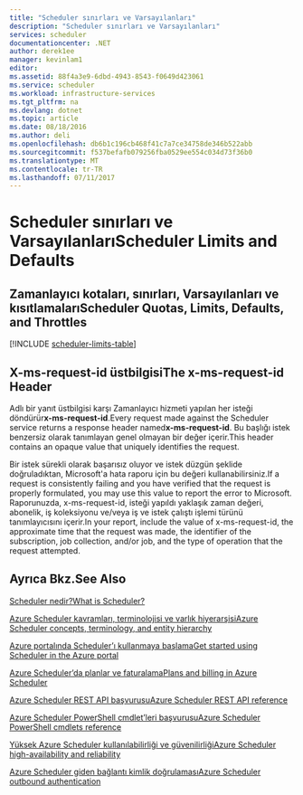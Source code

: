 ```yaml
---
title: "Scheduler sınırları ve Varsayılanları"
description: "Scheduler sınırları ve Varsayılanları"
services: scheduler
documentationcenter: .NET
author: derek1ee
manager: kevinlam1
editor: 
ms.assetid: 88f4a3e9-6dbd-4943-8543-f0649d423061
ms.service: scheduler
ms.workload: infrastructure-services
ms.tgt_pltfrm: na
ms.devlang: dotnet
ms.topic: article
ms.date: 08/18/2016
ms.author: deli
ms.openlocfilehash: db6b1c196cb468f41c7a7ce34758de346b522abb
ms.sourcegitcommit: f537befafb079256fba0529ee554c034d73f36b0
ms.translationtype: MT
ms.contentlocale: tr-TR
ms.lasthandoff: 07/11/2017
---
```

# <a name="scheduler-limits-and-defaults"></a><span data-ttu-id="f48f2-103">Scheduler sınırları ve Varsayılanları</span><span class="sxs-lookup"><span data-stu-id="f48f2-103">Scheduler Limits and Defaults</span></span>
## <a name="scheduler-quotas-limits-defaults-and-throttles"></a><span data-ttu-id="f48f2-104">Zamanlayıcı kotaları, sınırları, Varsayılanları ve kısıtlamaları</span><span class="sxs-lookup"><span data-stu-id="f48f2-104">Scheduler Quotas, Limits, Defaults, and Throttles</span></span>
[!INCLUDE [scheduler-limits-table](../../includes/scheduler-limits-table.md)]

## <a name="the-x-ms-request-id-header"></a><span data-ttu-id="f48f2-105">X-ms-request-id üstbilgisi</span><span class="sxs-lookup"><span data-stu-id="f48f2-105">The x-ms-request-id Header</span></span>
<span data-ttu-id="f48f2-106">Adlı bir yanıt üstbilgisi karşı Zamanlayıcı hizmeti yapılan her isteği döndürür**x-ms-request-id**.</span><span class="sxs-lookup"><span data-stu-id="f48f2-106">Every request made against the Scheduler service returns a response header named**x-ms-request-id**.</span></span> <span data-ttu-id="f48f2-107">Bu başlığı istek benzersiz olarak tanımlayan genel olmayan bir değer içerir.</span><span class="sxs-lookup"><span data-stu-id="f48f2-107">This header contains an opaque value that uniquely identifies the request.</span></span>

<span data-ttu-id="f48f2-108">Bir istek sürekli olarak başarısız oluyor ve istek düzgün şeklide doğruladıktan, Microsoft'a hata raporu için bu değeri kullanabilirsiniz.</span><span class="sxs-lookup"><span data-stu-id="f48f2-108">If a request is consistently failing and you have verified that the request is properly formulated, you may use this value to report the error to Microsoft.</span></span> <span data-ttu-id="f48f2-109">Raporunuzda, x-ms-request-id, isteği yapıldı yaklaşık zaman değeri, abonelik, iş koleksiyonu ve/veya iş ve istek çalıştı işlemi türünü tanımlayıcısını içerir.</span><span class="sxs-lookup"><span data-stu-id="f48f2-109">In your report, include the value of x-ms-request-id, the approximate time that the request was made, the identifier of the subscription, job collection, and/or job, and the type of operation that the request attempted.</span></span>

## <a name="see-also"></a><span data-ttu-id="f48f2-110">Ayrıca Bkz.</span><span class="sxs-lookup"><span data-stu-id="f48f2-110">See Also</span></span>
 [<span data-ttu-id="f48f2-111">Scheduler nedir?</span><span class="sxs-lookup"><span data-stu-id="f48f2-111">What is Scheduler?</span></span>](scheduler-intro.md)

 [<span data-ttu-id="f48f2-112">Azure Scheduler kavramları, terminolojisi ve varlık hiyerarşisi</span><span class="sxs-lookup"><span data-stu-id="f48f2-112">Azure Scheduler concepts, terminology, and entity hierarchy</span></span>](scheduler-concepts-terms.md)

 [<span data-ttu-id="f48f2-113">Azure portalında Scheduler’ı kullanmaya başlama</span><span class="sxs-lookup"><span data-stu-id="f48f2-113">Get started using Scheduler in the Azure portal</span></span>](scheduler-get-started-portal.md)

 [<span data-ttu-id="f48f2-114">Azure Scheduler’da planlar ve faturalama</span><span class="sxs-lookup"><span data-stu-id="f48f2-114">Plans and billing in Azure Scheduler</span></span>](scheduler-plans-billing.md)

 [<span data-ttu-id="f48f2-115">Azure Scheduler REST API başvurusu</span><span class="sxs-lookup"><span data-stu-id="f48f2-115">Azure Scheduler REST API reference</span></span>](https://msdn.microsoft.com/library/mt629143)

 [<span data-ttu-id="f48f2-116">Azure Scheduler PowerShell cmdlet’leri başvurusu</span><span class="sxs-lookup"><span data-stu-id="f48f2-116">Azure Scheduler PowerShell cmdlets reference</span></span>](scheduler-powershell-reference.md)

 [<span data-ttu-id="f48f2-117">Yüksek Azure Scheduler kullanılabilirliği ve güvenilirliği</span><span class="sxs-lookup"><span data-stu-id="f48f2-117">Azure Scheduler high-availability and reliability</span></span>](scheduler-high-availability-reliability.md)

 [<span data-ttu-id="f48f2-118">Azure Scheduler giden bağlantı kimlik doğrulaması</span><span class="sxs-lookup"><span data-stu-id="f48f2-118">Azure Scheduler outbound authentication</span></span>](scheduler-outbound-authentication.md)

